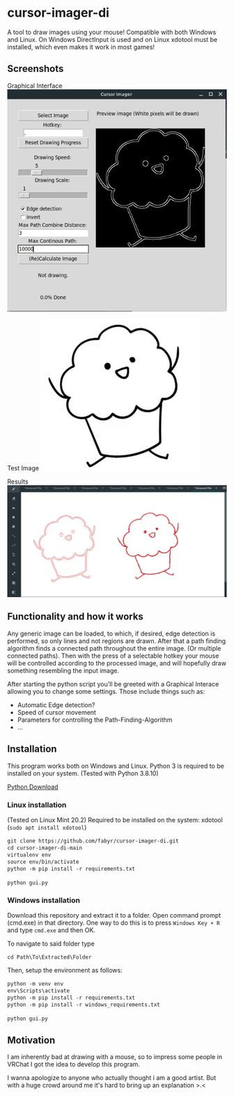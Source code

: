 # cursor-imager-di

A tool to draw images using your mouse!
Compatible with both Windows and Linux.
On Windows DirectInput is used and on Linux xdotool must be installed,
which even makes it work in most games!

## Screenshots
Graphical Interface
![Interface](/images/gui1.png)

Test Image
![Test Image](/images/muffin.png)

Results
![Results](/images/result1.png)

## Functionality and how it works
Any generic image can be loaded, to which, if desired, edge detection is performed, so only lines and not regions are drawn.
After that a path finding algorithm finds a connected path throughout the entire image.
(Or multiple connected paths).
Then with the press of a selectable hotkey your mouse will be controlled according to the processed image, and will hopefully draw something resembling the input image.

After starting the python script you'll be greeted with a Graphical Interace
allowing you to change some settings.
Those include things such as:
- Automatic Edge detection?
- Speed of cursor movement
- Parameters for controlling the Path-Finding-Algorithm
- ...

## Installation
This program works both on Windows and Linux.
Python 3 is required to be installed on your system. (Tested with Python 3.8.10)

[Python Download](https://www.python.org/downloads/)

### Linux installation
(Tested on Linux Mint 20.2)
Required to be installed on the system: xdotool (`sudo apt install xdotool`)

```
git clone https://github.com/fabyr/cursor-imager-di.git
cd cursor-imager-di-main
virtualenv env
source env/bin/activate
python -m pip install -r requirements.txt

python gui.py
```

### Windows installation
Download this repository and extract it to a folder.
Open command prompt (cmd.exe) in that directory.
One way to do this is to press `Windows Key + R` and type `cmd.exe` and then OK.

To navigate to said folder type
```
cd Path\To\Extracted\Folder
```

Then, setup the environment as follows:
```
python -m venv env
env\Scripts\activate
python -m pip install -r requirements.txt
python -m pip install -r windows_requirements.txt

python gui.py
```

## Motivation
I am inherently bad at drawing with a mouse, so to impress some people
in VRChat I got the idea to develop this program.

I wanna apologize to anyone who actually thought i am a good artist.
But with a huge crowd around me it's hard to bring up an explanation >.<